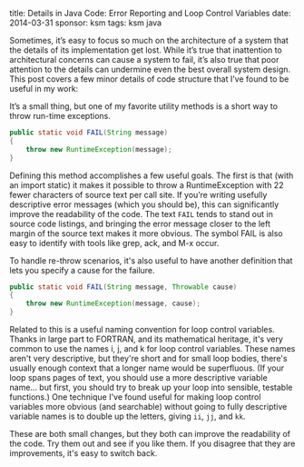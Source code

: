 title: Details in Java Code: Error Reporting and Loop Control Variables
date: 2014-03-31
sponsor: ksm
tags: ksm java

Sometimes, it’s easy to focus so much on the architecture of a system
that the details of its implementation get lost. While it’s true that
inattention to architectural concerns can cause a system to fail, it’s
also true that poor attention to the details can undermine even the
best overall system design. This post covers a few minor details of
code structure that I’ve found to be useful in my work:

It’s a small thing, but one of my favorite utility methods is a short
way to throw run-time exceptions.

```java
public static void FAIL(String message)
{
    throw new RuntimeException(message);
}
```

Defining this method accomplishes a few useful goals. The first is
that (with an import static) it makes it possible to throw a
RuntimeException with 22 fewer characters of source text per call
site. If you’re writing usefully descriptive error messages (which you
should be), this can significantly improve the readability of the
code. The text `FAIL` tends to stand out in source code listings, and
bringing the error message closer to the left margin of the source
text makes it more obvious. The symbol FAIL is also easy to identify
with tools like grep, ack, and M-x occur.

To handle re-throw scenarios, it's also useful to have another definition that lets you specify a cause for the failure.

```java
public static void FAIL(String message, Throwable cause)
{
    throw new RuntimeException(message, cause);
}
```

Related to this is a useful naming convention for loop control
variables. Thanks in large part to FORTRAN, and its mathematical
heritage, it's very common to use the names i, j, and k for loop
control variables. These names aren't very descriptive, but they're
short and for small loop bodies, there's usually enough context that a
longer name would be superfluous. (If your loop spans pages of text,
you should use a more descriptive variable name... but first, you
should try to break up your loop into sensible, testable functions.)
One technique I've found useful for making loop control variables more
obvious (and searchable) without going to fully descriptive variable
names is to double up the letters, giving `ii`, `jj`, and `kk`.

These are both small changes, but they both can improve the
readability of the code. Try them out and see if you like them. If you
disagree that they are improvements, it's easy to switch back.
